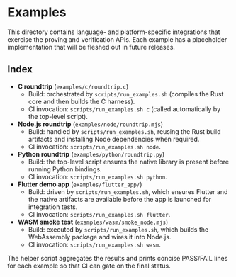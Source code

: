 # Examples

This directory contains language- and platform-specific integrations that exercise the proving
and verification APIs. Each example has a placeholder implementation that will be fleshed out in
future releases.

## Index

- **C roundtrip** (`examples/c/roundtrip.c`)
  - Build: orchestrated by `scripts/run_examples.sh` (compiles the Rust core and then builds the C harness).
  - CI invocation: `scripts/run_examples.sh c` (called automatically by the top-level script).
- **Node.js roundtrip** (`examples/node/roundtrip.mjs`)
  - Build: handled by `scripts/run_examples.sh`, reusing the Rust build artifacts and installing Node dependencies when required.
  - CI invocation: `scripts/run_examples.sh node`.
- **Python roundtrip** (`examples/python/roundtrip.py`)
  - Build: the top-level script ensures the native library is present before running Python bindings.
  - CI invocation: `scripts/run_examples.sh python`.
- **Flutter demo app** (`examples/flutter_app/`)
  - Build: driven by `scripts/run_examples.sh`, which ensures Flutter and the native artifacts are available before the app is launched for integration tests.
  - CI invocation: `scripts/run_examples.sh flutter`.
- **WASM smoke test** (`examples/wasm/smoke_node.mjs`)
  - Build: executed by `scripts/run_examples.sh`, which builds the WebAssembly package and wires it into Node.js.
  - CI invocation: `scripts/run_examples.sh wasm`.

The helper script aggregates the results and prints concise PASS/FAIL lines for each example so that
CI can gate on the final status.
